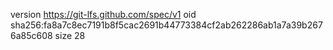version https://git-lfs.github.com/spec/v1
oid sha256:fa8a7c8ec7191b8f5cac2691b44773384cf2ab262286ab1a7a39b2676a85c608
size 28

